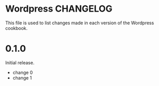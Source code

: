 # Wordpress CHANGELOG

This file is used to list changes made in each version of the Wordpress cookbook.

# 0.1.0

Initial release.

- change 0
- change 1

